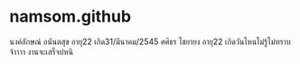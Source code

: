 # namsom.github

นงค์ลักษณ์ อนันตสุข อายุ22 เกิด31/มีนาคม/2545 ศศิธร ไชยายง อายุ22 เกิดวันไหนไม่รู้ไม่ทราบจ้าาาา งานจะเสร็จบ่หนิ
